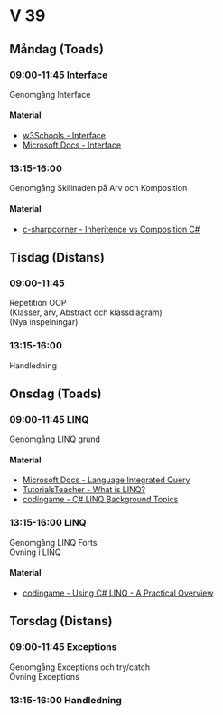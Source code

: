 # V 39
## Måndag (Toads)
### 09:00-11:45 Interface
Genomgång Interface 
#### Material
* [w3Schools - Interface](https://www.w3schools.com/cs/cs_interface.php)
* [Microsoft Docs - Interface](https://docs.microsoft.com/en-us/dotnet/csharp/language-reference/keywords/interface)
### 13:15-16:00
Genomgång Skillnaden på Arv och Komposition
#### Material
* [c-sharpcorner - Inheritence vs Composition C#](https://www.c-sharpcorner.com/UploadFile/ff2f08/inheritance-vs-composition/)

## Tisdag (Distans)
### 09:00-11:45
Repetition OOP </br>
(Klasser, arv, Abstract och klassdiagram)</br>
(Nya inspelningar)
### 13:15-16:00
Handledning

## Onsdag (Toads)
### 09:00-11:45 LINQ
Genomgång LINQ grund
#### Material
* [Microsoft Docs - Language Integrated Query](https://docs.microsoft.com/en-us/dotnet/csharp/programming-guide/concepts/linq/)
* [TutorialsTeacher - What is LINQ?](https://www.tutorialsteacher.com/linq/what-is-linq)
* [codingame - C# LINQ Background Topics](https://tech.io/playgrounds/345/c-linq-background-topics/welcome)
### 13:15-16:00 LINQ
Genomgång LINQ Forts </br>
Övning i LINQ
#### Material
* [codingame - Using C# LINQ - A Practical Overview](https://www.codingame.com/playgrounds/213/using-c-linq---a-practical-overview/welcome)

## Torsdag (Distans)
### 09:00-11:45 Exceptions
Genomgång Exceptions och try/catch</br>
Övning Exceptions
### 13:15-16:00 Handledning
